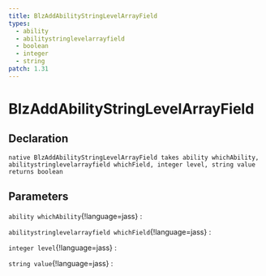 ```yaml
---
title: BlzAddAbilityStringLevelArrayField
types:
  - ability
  - abilitystringlevelarrayfield
  - boolean
  - integer
  - string
patch: 1.31
---
```


# BlzAddAbilityStringLevelArrayField

## Declaration

```jass
native BlzAddAbilityStringLevelArrayField takes ability whichAbility, abilitystringlevelarrayfield whichField, integer level, string value returns boolean
```

## Parameters
`ability whichAbility`{!language=jass}
: 

`abilitystringlevelarrayfield whichField`{!language=jass}
: 

`integer level`{!language=jass}
: 

`string value`{!language=jass}
: 

